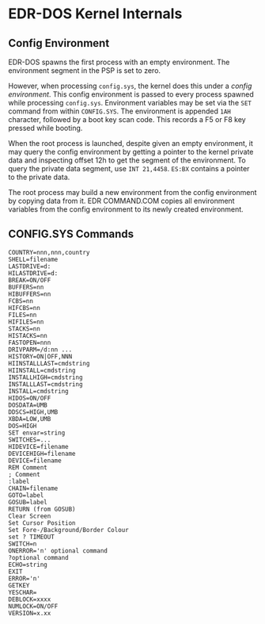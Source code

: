 # EDR-DOS Kernel Internals


## Config Environment
EDR-DOS spawns the first process with an empty environment. The environment segment in the PSP is set to zero.

However, when processing `config.sys`, the kernel does this under a _config environment_. This config environment is passed to every process spawned while processing `config.sys`. Environment variables may be set via the `SET` command from within `CONFIG.SYS`. The environment is appended `1AH` character, followed by a boot key scan code. This records a F5 or F8 key pressed while booting.

When the root process is launched, despite given an empty environment, it may query the config environment by getting a pointer to the kernel private data and inspecting offset 12h to get the segment of the environment. To query the private data segment, use `INT 21,4458`. `ES:BX` contains a pointer to the private data.

The root process may build a new environment from the config environment by copying data from it. EDR COMMAND.COM copies all environment variables from the config environment to its newly created environment.




## CONFIG.SYS Commands

    COUNTRY=nnn,nnn,country
    SHELL=filename
    LASTDRIVE=d:
    HILASTDRIVE=d:
    BREAK=ON/OFF
    BUFFERS=nn
    HIBUFFERS=nn
    FCBS=nn
    HIFCBS=nn
    FILES=nn
    HIFILES=nn
    STACKS=nn
    HISTACKS=nn
    FASTOPEN=nnn
    DRIVPARM=/d:nn ...
    HISTORY=ON|OFF,NNN
    HIINSTALLLAST=cmdstring
    HIINSTALL=cmdstring
    INSTALLHIGH=cmdstring
    INSTALLLAST=cmdstring
    INSTALL=cmdstring
    HIDOS=ON/OFF
    DOSDATA=UMB
    DDSCS=HIGH,UMB
    XBDA=LOW,UMB
    DOS=HIGH
    SET envar=string
    SWITCHES=...
    HIDEVICE=filename
    DEVICEHIGH=filename
    DEVICE=filename
    REM Comment
    ; Comment
    :label
    CHAIN=filename
    GOTO=label
    GOSUB=label
    RETURN (from GOSUB)
    Clear Screen
    Set Cursor Position
    Set Fore-/Background/Border Colour
    set ? TIMEOUT
    SWITCH=n
    ONERROR='n' optional command
    ?optional command
    ECHO=string
    EXIT
    ERROR='n'
    GETKEY
    YESCHAR=
    DEBLOCK=xxxx
    NUMLOCK=ON/OFF
    VERSION=x.xx
